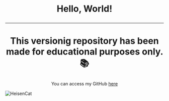# <p align="center">Hello, World!</p>
---
# <p align="center">This versionig repository has been made for **educational** purposes only. :books:</p>

<p align="center">You can access my GitHub <a href="href="https://github.com/VerbalThree">here</a></p>

<div class="center-image">
  <img src="https://github.com/VerbalThree/Ola-Mundo/assets/81395037/d69de310-2149-454a-8f5f-501e97a1217c" alt="HeisenCat">
</div>

